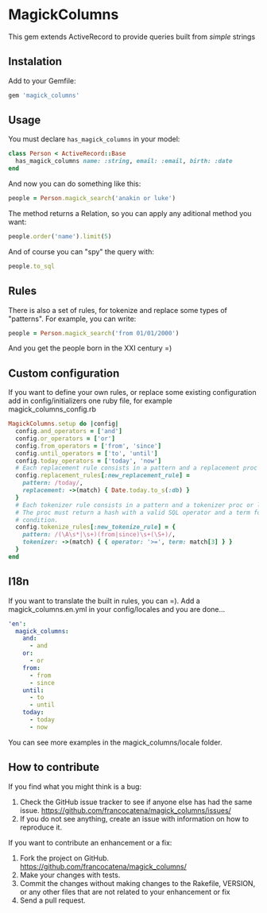 # MagickColumns

This gem extends ActiveRecord to provide queries built from *simple* strings

## Instalation

Add to your Gemfile:

```ruby
gem 'magick_columns'
```

## Usage

You must declare `has_magick_columns` in your model:

```ruby
class Person < ActiveRecord::Base
  has_magick_columns name: :string, email: :email, birth: :date
end
```

And now you can do something like this:

```ruby
people = Person.magick_search('anakin or luke')
```

The method returns a Relation, so you can apply any aditional method you want:

```ruby
people.order('name').limit(5)
```

And of course you can "spy" the query with:

```ruby
people.to_sql
```

## Rules

There is also a set of rules, for tokenize and replace some types of "patterns".
For example, you can write:

```ruby
people = Person.magick_search('from 01/01/2000')
```

And you get the people born in the XXI century =)

## Custom configuration

If you want to define your own rules, or replace some existing configuration add
in config/initializers one ruby file, for example magick_columns_config.rb

```ruby
MagickColumns.setup do |config|
  config.and_operators = ['and']
  config.or_operators = ['or']
  config.from_operators = ['from', 'since']
  config.until_operators = ['to', 'until']
  config.today_operators = ['today', 'now']
  # Each replacement rule consists in a pattern and a replacement proc or lambda
  config.replacement_rules[:new_replacement_rule] =
    pattern: /today/,
    replacement: ->(match) { Date.today.to_s(:db) }
  }
  # Each tokenizer rule consists in a pattern and a tokenizer proc or lambda.
  # The proc must return a hash with a valid SQL operator and a term for the
  # condition.
  config.tokenize_rules[:new_tokenize_rule] = {
    pattern: /(\A\s*|\s+)(from|since)\s+(\S+)/,
    tokenizer: ->(match) { { operator: '>=', term: match[3] } }
  }
end
```

## I18n

If you want to translate the built in rules, you can =). Add a
magick_columns.en.yml in your config/locales and you are done...

```yaml
'en':
  magick_columns:
    and:
      - and
    or:
      - or
    from:
      - from
      - since
    until:
      - to
      - until
    today:
      - today
      - now
```

You can see more examples in the magick_columns/locale folder.

## How to contribute

If you find what you might think is a bug:

1. Check the GitHub issue tracker to see if anyone else has had the same issue.
   https://github.com/francocatena/magick_columns/issues/
2. If you do not see anything, create an issue with information on how to reproduce it.

If you want to contribute an enhancement or a fix:

1. Fork the project on GitHub.
   https://github.com/francocatena/magick_columns/
2. Make your changes with tests.
3. Commit the changes without making changes to the Rakefile, VERSION, or any other files that are not related to your enhancement or fix
4. Send a pull request.